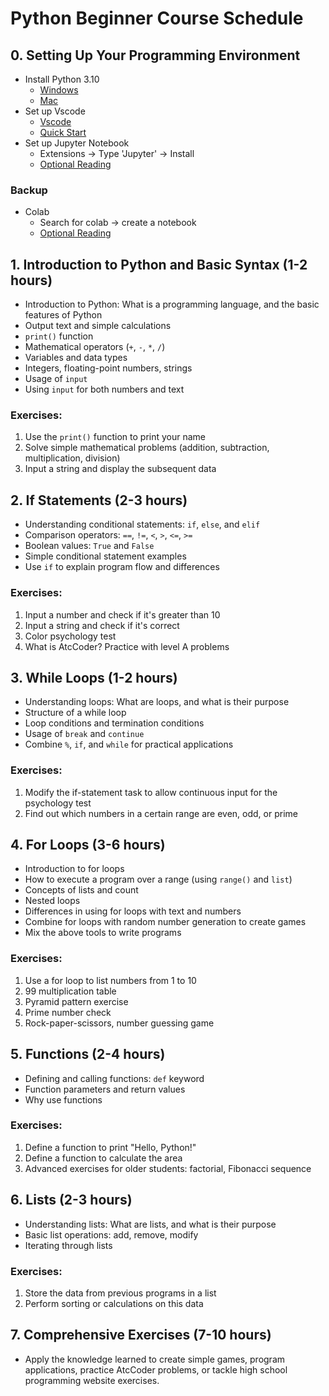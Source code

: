# Python Beginner Course Schedule

## 0. Setting Up Your Programming Environment
- Install Python 3.10
  - [Windows](https://www.python.org/downloads/)
  - [Mac](https://www.python.org/downloads/macos/)
- Set up Vscode
  - [Vscode](https://code.visualstudio.com/download)
  - [Quick Start](https://code.visualstudio.com/docs/python/python-quick-start)
- Set up Jupyter Notebook
  - Extensions -> Type 'Jupyter' -> Install
  - [Optional Reading](https://code.visualstudio.com/docs/datascience/jupyter-notebooks)

### Backup
- Colab
  - Search for colab -> create a notebook
  - [Optional Reading](https://colab.research.google.com/drive/16pBJQePbqkz3QFV54L4NIkOn1kwpuRrj)

## 1. Introduction to Python and Basic Syntax (1-2 hours)
- Introduction to Python: What is a programming language, and the basic features of Python
- Output text and simple calculations
- `print()` function
- Mathematical operators (`+`, `-`, `*`, `/`)
- Variables and data types
- Integers, floating-point numbers, strings
- Usage of `input`
- Using `input` for both numbers and text

### Exercises:
1. Use the `print()` function to print your name
2. Solve simple mathematical problems (addition, subtraction, multiplication, division)
3. Input a string and display the subsequent data

## 2. If Statements (2-3 hours)

- Understanding conditional statements: `if`, `else`, and `elif`
- Comparison operators: `==`, `!=`, `<`, `>`, `<=`, `>=`
- Boolean values: `True` and `False`
- Simple conditional statement examples
- Use `if` to explain program flow and differences

### Exercises:
1. Input a number and check if it's greater than 10
2. Input a string and check if it's correct
3. Color psychology test
4. What is AtcCoder? Practice with level A problems

## 3. While Loops (1-2 hours)

- Understanding loops: What are loops, and what is their purpose
- Structure of a while loop
- Loop conditions and termination conditions
- Usage of `break` and `continue`
- Combine `%`, `if`, and `while` for practical applications

### Exercises:
1. Modify the if-statement task to allow continuous input for the psychology test
2. Find out which numbers in a certain range are even, odd, or prime

## 4. For Loops (3-6 hours)

- Introduction to for loops
- How to execute a program over a range (using `range()` and `list`)
- Concepts of lists and count
- Nested loops
- Differences in using for loops with text and numbers
- Combine for loops with random number generation to create games
- Mix the above tools to write programs

### Exercises:
1. Use a for loop to list numbers from 1 to 10
2. 99 multiplication table
3. Pyramid pattern exercise
4. Prime number check
5. Rock-paper-scissors, number guessing game

## 5. Functions (2-4 hours)

- Defining and calling functions: `def` keyword
- Function parameters and return values
- Why use functions

### Exercises:
1. Define a function to print "Hello, Python!"
2. Define a function to calculate the area
3. Advanced exercises for older students: factorial, Fibonacci sequence

## 6. Lists (2-3 hours)

- Understanding lists: What are lists, and what is their purpose
- Basic list operations: add, remove, modify
- Iterating through lists

### Exercises:
1. Store the data from previous programs in a list
2. Perform sorting or calculations on this data

## 7. Comprehensive Exercises (7-10 hours)

- Apply the knowledge learned to create simple games, program applications, practice AtcCoder problems, or tackle high school programming website exercises.

